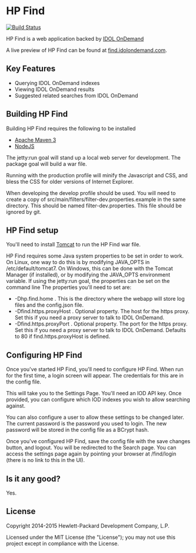 # HP Find
[![Build Status](https://travis-ci.org/hpautonomy/find.svg?branch=master)](https://travis-ci.org/hpautonomy/find)

HP Find is a web application backed by [IDOL OnDemand](https://www.idolondemand.com)

A live preview of HP Find can be found at [find.idolondemand.com](http://find.idolondemand.com).

## Key Features
* Querying IDOL OnDemand indexes
* Viewing IDOL OnDemand results
* Suggested related searches from IDOL OnDemand

## Building HP Find
Building HP Find requires the following to be installed

* [Apache Maven 3](http://maven.apache.org)
* [NodeJS](http://nodejs.org)

The jetty:run goal will stand up a local web server for development. The package goal will build a war file.

Running with the production profile will minify the Javascript and CSS, and bless the CSS for older versions of Internet Explorer.

When developing the develop profile should be used. You will need to create a copy of src/main/filters/filter-dev.properties.example in the same directory.
This should be named filter-dev.properties. This file should be ignored by git.

## HP Find setup
You'll need to install [Tomcat](http://tomcat.apache.org) to run the HP Find war file.

HP Find requires some Java system properties to be set in order to work.
On Linux, one way to do this is by modifying JAVA_OPTS in /etc/default/tomcat7.
On Windows, this can be done with the Tomcat Manager (if installed), or by modifying the JAVA_OPTS environment variable.
If using the jetty:run goal, the properties can be set on the command line
The properties you'll need to set are:

* -Dhp.find.home . This is the directory where the webapp will store log files and the config.json file.
* -Dfind.https.proxyHost . Optional property. The host for the https proxy. Set this if you need a proxy server to talk to IDOL OnDemand.
* -Dfind.https.proxyPort . Optional property. The port for the https proxy. Set this if you need a proxy server to talk to IDOL OnDemand. Defaults to 80 if find.https.proxyHost is defined.

## Configuring HP Find
Once you've started HP Find, you'll need to configure HP Find. When run for the first time, a login screen will appear. The credentials for this are in the config file.

This will take you to the Settings Page. You'll need an IOD API key. Once provided, you can configure which IOD indexes you wish to allow searching against.

You can also configure a user to allow these settings to be changed later. The current password is the password you used to login.
The new password will be stored in the config file as a BCrypt hash.

Once you've configured HP Find, save the config file with the save changes button, and logout. You will be redirected to the Search page. You can access the settings page again by pointing your browser at /find/login (there is no link to this in the UI).

## Is it any good?
Yes.

## License
Copyright 2014-2015 Hewlett-Packard Development Company, L.P.

Licensed under the MIT License (the "License"); you may not use this project except in compliance with the License.